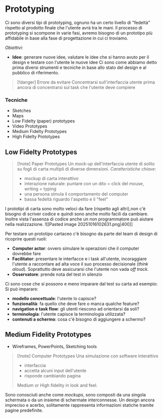 # Prototyping
Ci sono diversi tipi di prototyping, ognuno ha un certo livello di "fedeltà" rispetto al prodotto finale che l'utente avrà tra le mani. 
Il processo di prototyping si scompone in varie fasi, avremo bisogno di un prototipo più affidabile in base alla fase di progettazione in cui ci troviamo.

*Obiettivi:*
- **Idee**: generare nuove idee, valutare le idee che si hanno avuto per il design e testare con l'utente le nuove idee
Ci sono come abbiamo detto prima diversi strumenti e tecniche in base allo stato del design e al pubblico di riferimento.

>[!danger] Errore da evitare
>Concentrarsi sull'interfaccia utente prima ancora di concentrarsi sul task che l'utente deve compiere

### Tecniche
- Sketches
- Maps
- Low Fidelty (paper) prototypes
- Video Prototypes
- Medium Fidelty Prototypes
- High Fidelty Prototypes
## Low Fidelty Prototypes
>[!note] Paper Prototypes
>Un *mock-up* dell'interfaccia utente di solito su fogli di carta multipli di diverse dimensioni.
>*Caratteristiche chiave*:
>- mockup di carta interattivo
>- interazione naturale: puntare con un dito = click del mouse, writing = typing
>- una persona simula il comportamento del computer
>- bassa fedeltà riguardo l'aspetto e il "feel"

I prototipi di carta sono molto veloci da fare (rispetto agli altri),non c'è bisogno di scriver codice e quindi sono anche molto facili da cambiare. Inoltre vista l'assenza di codice anche un non programmatore può aiutare nella realizzazione.
![[Pasted image 20251016102631.png|400]]

Per testare un prototipo cartaceo c'è bisogno da parte del team di design di ricoprire questi ruoli:
- **Computer actor**: ovvero simulare le operazioni che il computer dovrebbe fare
- **Facilitator**: presentare le interfacce e i task all'utente, incoraggiare l'utente a raccontare ad alta voce il suo processo decisionale (*think aloud*). Soprattutto deve assicurarsi che l'utente non vada *off track*.
- **Osservatore**: prende nota del test in silenzio

Ci sono cose che si possono e meno imparare dal test su carta ad esempio:
Si può imparare:
- **modello concettuale**: l'utente lo capisce?
- **funzionalità**: fa quello che deve fare o manca qualche feature?
- **navigation e task flow**: gli utenti riescono ad orientarsi da soli?
- **terminologia**: l'utente capisce la terminologia utilizzata?
- **contenuti a schermo**: cosa c'è bisogno di aggiungere a schermo?

## Medium Fidelity Prototypes
- Wireframes, PowerPoints, Sketching tools

>[!note] Computer Prototypes
>Una simulazione con software interattivo
>- interfaccia
>- accetta alcuni input dell'utente
>- risponde cambiando pagina
>
>Medium or High fidelity in look and feel.

Sono conosciuti anche come *mockups*, sono composti da una singola schermata o da un insieme di schermate interconnesse. Un design ancora impreciso e acerbo, solitamente rappresenta informazioni statiche tramite pagine predefinite.

